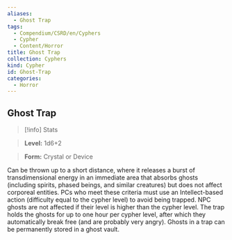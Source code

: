 ```yaml
---
aliases:
  - Ghost Trap
tags:
  - Compendium/CSRD/en/Cyphers
  - Cypher
  - Content/Horror
title: Ghost Trap
collection: Cyphers
kind: Cypher
id: Ghost-Trap
categories:
  - Horror
---
```

## Ghost Trap    
>[!info] Stats    
> **Level:** 1d6+2    
> **Form:** Crystal or Device  
    
Can be thrown up to a short distance, where it releases a burst of transdimensional energy in an immediate area that absorbs ghosts (including spirits, phased beings, and similar creatures) but does not affect corporeal entities. PCs who meet these criteria must use an Intellect-based action (difficulty equal to the cypher level) to avoid being trapped. NPC ghosts are not affected if their level is higher than the cypher level. The trap holds the ghosts for up to one hour per cypher level, after which they automatically break free (and are probably very angry). Ghosts in a trap can be permanently stored in a ghost vault.
